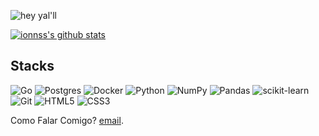![hey yal'll](https://media3.giphy.com/media/v1.Y2lkPTc5MGI3NjExemR3ZTl5bG9xMjBmYTFiNjI5cDhwcWRhZHE5b3p5eTY0NGJ5amxoZCZlcD12MV9pbnRlcm5hbF9naWZfYnlfaWQmY3Q9Zw/xT39D7D1jX4ZjGK5EI/giphy.webp)

[![ionnss's github stats](https://github-readme-stats.vercel.app/api?username=Naereen&theme=blue-green)](https://github.com/ionnss/github-readme-stats)


## Stacks
![Go](https://img.shields.io/badge/go-%2300ADD8.svg?style=for-the-badge&logo=go&logoColor=white)
![Postgres](https://img.shields.io/badge/postgres-%23316192.svg?style=for-the-badge&logo=postgresql&logoColor=white) 
![Docker](https://img.shields.io/badge/docker-%230db7ed.svg?style=for-the-badge&logo=docker&logoColor=white)
![Python](https://img.shields.io/badge/python-3670A0?style=for-the-badge&logo=python&logoColor=ffdd54)
![NumPy](https://img.shields.io/badge/numpy-%23013243.svg?style=for-the-badge&logo=numpy&logoColor=white)
![Pandas](https://img.shields.io/badge/pandas-%23150458.svg?style=for-the-badge&logo=pandas&logoColor=white)
![scikit-learn](https://img.shields.io/badge/scikit--learn-%23F7931E.svg?style=for-the-badge&logo=scikit-learn&logoColor=white)
![Git](https://img.shields.io/badge/git-%23F05033.svg?style=for-the-badge&logo=git&logoColor=white)
<img alt="HTML5" src="https://img.shields.io/badge/html5-%23E34F26.svg?style=for-the-badge&logo=html5&logoColor=white"/>
<img alt="CSS3" src="https://img.shields.io/badge/css3-%231572B6.svg?style=for-the-badge&logo=css3&logoColor=white"/>

 Como Falar Comigo? [email](zara.leonardo@gmail.com).
